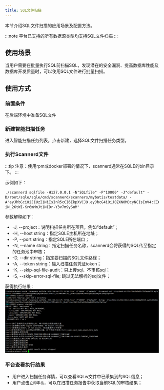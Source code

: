 ```yaml
---
title: SQL文件扫描
---
```

本节介绍SQL文件扫描的应用场景及配置方法。

:::note
平台已支持的所有数据源类型均支持SQL文件扫描
:::

## 使用场景
当用户需要在批量执行SQL前扫描SQL，发现潜在的安全漏洞、提高数据库性能及数据库开发质量时，可以使用SQL文件进行批量扫描。


## 使用方式

### 前置条件
在后端环境中准备SQL文件

### 新建智能扫描任务
进入智能扫描任务列表，点击新建，选择SQL文件扫描任务类型。

### 执行Scannerd文件
:::tip
注意：使用rpm或docker部署的情况下，scannerd通常在SQLE的bin目录下。
::: 

示例如下：

```
./scannerd sqlfile -H127.0.0.1 -N"SQLfile" -P"10000" -J"default" -D/root/sqle/sqle/cmd/scannerd/scanners/mybatis/testdata/ -A"eyJhbGciOiJIUzI1NiIsInR5cCI6IkpXVCJ9.eyJhcG4iOiJ0ZXN0MDcyNCIsImV4cCI6MTcyMTcyODU0NywibmFtZSI6ImFkbWluIn0.CojdTvBkr-iN_26tWI-Kr6mMnJt1NIDr-Y3v7m9ySuM"
```

参数解释如下：

* -J, --project：说明扫描任务所在项目，例如“default”；
* -H, --host string：指定SQLE主机所在地址；
* -P, --port string：指定SQLE所在端口；
* -N, --name string：指定扫描任务名称，scannerd会将获得的SQL传至指定的任务池中审核；
* -D, --dir string：指定要扫描的SQL文件路径；
* -A, --token string：输入扫描任务凭证token；
* -K, --skip-sql-file-audit：只上传sql，不审核sql；
* -S, --skip-error-sql-file; 跳过无法解析的sql文件；

获得执行结果：
![sqlfile_audit](img/sqlfile_audit.png)

### 平台查看执行结果
* 用户进入扫描任务详情，可以查看SQLw文件中已采集到的SQL信息；
* 用户点击`立即审核`，可以在扫描任务报告中获取当前SQL的审核结果；